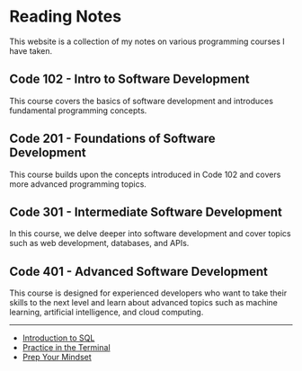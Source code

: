# Reading Notes

This website is a collection of my notes on various programming courses I have taken.

## Code 102 - Intro to Software Development

This course covers the basics of software development and introduces fundamental programming concepts.

## Code 201 - Foundations of Software Development

This course builds upon the concepts introduced in Code 102 and covers more advanced programming topics.

## Code 301 - Intermediate Software Development

In this course, we delve deeper into software development and cover topics such as web development, databases, and APIs.

## Code 401 - Advanced Software Development

This course is designed for experienced developers who want to take their skills to the next level and learn about advanced topics such as machine learning, artificial intelligence, and cloud computing.

---

- [Introduction to SQL](Introduction_to_SQL.md)
- [Practice in the Terminal](/Practice_in_the_Terminal.md)
- [Prep Your Mindset](/Prep_Your_Mindset.md)

